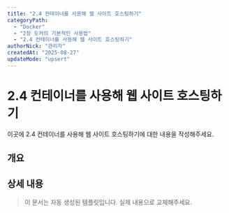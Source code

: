 ```yaml
---
title: "2.4 컨테이너를 사용해 웹 사이트 호스팅하기"
categoryPath:
  - "Docker"
  - "2장 도커의 기본적인 사용법"
  - "2.4 컨테이너를 사용해 웹 사이트 호스팅하기"
authorNick: "관리자"
createdAt: "2025-08-27"
updateMode: "upsert"
---
```


# 2.4 컨테이너를 사용해 웹 사이트 호스팅하기

이곳에 2.4 컨테이너를 사용해 웹 사이트 호스팅하기에 대한 내용을 작성해주세요.

## 개요

<!-- 내용을 작성해주세요 -->

## 상세 내용

<!-- 내용을 작성해주세요 -->

> 이 문서는 자동 생성된 템플릿입니다. 실제 내용으로 교체해주세요.
